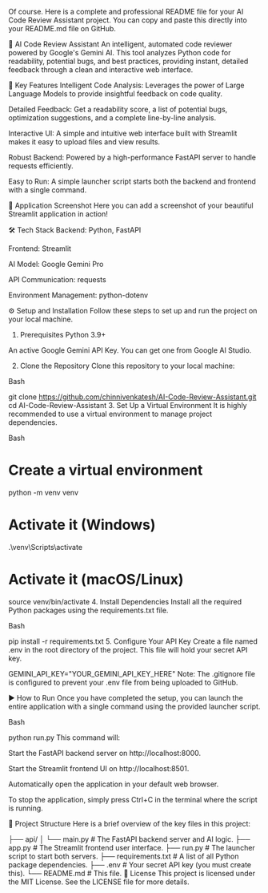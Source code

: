 Of course. Here is a complete and professional README file for your AI Code Review Assistant project. You can copy and paste this directly into your README.md file on GitHub.

🤖 AI Code Review Assistant
An intelligent, automated code reviewer powered by Google's Gemini AI. This tool analyzes Python code for readability, potential bugs, and best practices, providing instant, detailed feedback through a clean and interactive web interface.

🌟 Key Features
Intelligent Code Analysis: Leverages the power of Large Language Models to provide insightful feedback on code quality.

Detailed Feedback: Get a readability score, a list of potential bugs, optimization suggestions, and a complete line-by-line analysis.

Interactive UI: A simple and intuitive web interface built with Streamlit makes it easy to upload files and view results.

Robust Backend: Powered by a high-performance FastAPI server to handle requests efficiently.

Easy to Run: A simple launcher script starts both the backend and frontend with a single command.

📸 Application Screenshot
Here you can add a screenshot of your beautiful Streamlit application in action!

🛠️ Tech Stack
Backend: Python, FastAPI

Frontend: Streamlit

AI Model: Google Gemini Pro

API Communication: requests

Environment Management: python-dotenv

⚙️ Setup and Installation
Follow these steps to set up and run the project on your local machine.

1. Prerequisites
Python 3.9+

An active Google Gemini API Key. You can get one from Google AI Studio.

2. Clone the Repository
Clone this repository to your local machine:

Bash

git clone https://github.com/chinnivenkatesh/AI-Code-Review-Assistant.git
cd AI-Code-Review-Assistant
3. Set Up a Virtual Environment
It is highly recommended to use a virtual environment to manage project dependencies.

Bash

# Create a virtual environment
python -m venv venv

# Activate it (Windows)
.\venv\Scripts\activate

# Activate it (macOS/Linux)
source venv/bin/activate
4. Install Dependencies
Install all the required Python packages using the requirements.txt file.

Bash

pip install -r requirements.txt
5. Configure Your API Key
Create a file named .env in the root directory of the project. This file will hold your secret API key.

GEMINI_API_KEY="YOUR_GEMINI_API_KEY_HERE"
Note: The .gitignore file is configured to prevent your .env file from being uploaded to GitHub.

▶️ How to Run
Once you have completed the setup, you can launch the entire application with a single command using the provided launcher script.

Bash

python run.py
This command will:

Start the FastAPI backend server on http://localhost:8000.

Start the Streamlit frontend UI on http://localhost:8501.

Automatically open the application in your default web browser.

To stop the application, simply press Ctrl+C in the terminal where the script is running.

📂 Project Structure
Here is a brief overview of the key files in this project:

├── api/
│   └── main.py         # The FastAPI backend server and AI logic.
├── app.py              # The Streamlit frontend user interface.
├── run.py              # The launcher script to start both servers.
├── requirements.txt    # A list of all Python package dependencies.
├── .env                # Your secret API key (you must create this).
└── README.md           # This file.
📄 License
This project is licensed under the MIT License. See the LICENSE file for more details.

